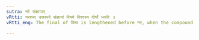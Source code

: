```yaml
---
sutra: नरे संज्ञायाम्
vRtti: नरशब्द उत्तरपदे संज्ञायां विषये विश्वस्य दीर्घो भवति ॥
vRtti_eng: The final of विश्व is lengthened before नर, when the compound is a Name.

---
```

